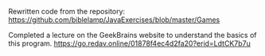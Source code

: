 Rewritten code from the repository: https://github.com/biblelamp/JavaExercises/blob/master/Games

Completed a lecture on the GeekBrains website to understand the basics of this program.
https://go.redav.online/01878f4ec4d2fa20?erid=LdtCK7b7u